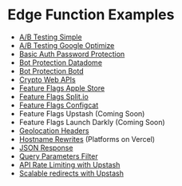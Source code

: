 # Edge Function Examples

- [A/B Testing Simple](./ab-testing-simple)
- [A/B Testing Google Optimize](./ab-testing-google-optimize)
- [Basic Auth Password Protection](./basic-auth-password)
- [Bot Protection Datadome](./bot-protection-datadome)
- [Bot Protection Botd](./bot-protection-botd)
- [Crypto Web APIs](./crypto)
- [Feature Flags Apple Store](./feature-flag-apple-store)
- [Feature Flags Split.io](./feature-flag-split)
- [Feature Flags Configcat](./feature-flag-configcat)
- Feature Flags Upstash (Coming Soon)
- Feature Flags Launch Darkly (Coming Soon)
- [Geolocation Headers](./geolocation)
- [Hostname Rewrites](./hostname-rewrites) (Platforms on Vercel)
- [JSON Response](./json-response)
- [Query Parameters Filter](./query-params-filter)
- [API Rate Limiting with Upstash](./api-rate-limit)
- [Scalable redirects with Upstash](./redirects-upstash)
